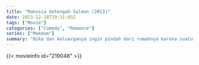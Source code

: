 ```yaml
---
title: "Manusia Setengah Salmon (2013)"
date: 2023-12-18T19:31:03Z
tags: ["Movie"]
categories: ["Comedy", "Romance"]
series: ["Makmum"]
summary: "Dika dan keluarganya ingin pindah dari rumahnya karena suatu alasan, dan Dika merasa tidak enak dengan hal itu. Namun seiring berjalannya waktu, perasaannya menjadi lebih baik tentang rumah barunya saat dia bertemu dengan kekasihnya di SMA setelah sekian lama."
---
```


<mux-player stream-type="on-demand"
src="https://kp3d-my.sharepoint.com/personal/ryoo_kp3d_onmicrosoft_com/_layouts/15/download.aspx?share=EZmRMISY8clHn-vKpvtDVLIBTnJiBAyavvQtfb6DxF-Xug" prefer-playback="mse" controls>

</mux-player>


{{< movieinfo id="219048" >}}

<script src="https://cdn.jsdelivr.net/npm/@mux/mux-player"></script>

 <script type="application/ld+json ">
{
"@context": "https://schema.org/",
"@type": "VideoObject",
"name": "Manusia Setengah Salmon (2013)",
"contentUrl": "https://stream.mux.com/3yxQBlnFn1ZAPHse02OkufY32oKc2xzO4NSpyW7oUums.m3u8",
"thumbnailUrl": "https://www.themoviedb.org/t/p/original/5iXScf4CRsNc3KCzzfVSvF3j1ia.jpg?width=314&fit_mode=preserve&time=25",
"uploadDate": "2023-12-18T19:31:03Z",
}

</script>


